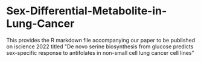 # Sex-Differential-Metabolite-in-Lung-Cancer
This provides the R markdown file accompanying our paper to be published on iscience 2022 titled "De novo serine biosynthesis from glucose predicts sex-specific response to antifolates in non-small cell lung cancer cell lines"
